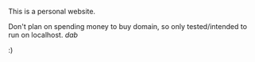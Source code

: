 

This is a personal website.

Don't plan on spending money to buy domain, so only tested/intended to run on localhost. *dab*

:)
